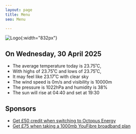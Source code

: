```yaml
---
layout: page
title: Menu
seo: Menu

---
```


![Logo](/images/logo.jpg){:width="832px"}

<!-- weather_marker starts -->
## On Wednesday, 30 April 2025

- The average temperature today is 23.75˚C,
- With highs of 23.75˚C and lows of 23.75˚C,
- It may feel like 23.17˚C with clear sky
- The wind speed is 0m/s and visibility is 10000m
- The pressure is 1022hPa and humidity is 38%
- The sun will rise at 04:40 and set at 19:30

<!-- weather_marker ends -->

## Sponsors

- [Get £50 credit when switching to Octopus Energy](https://bit.ly/3oD1nnS)
- [Get £75 when taking a 1000mb YouFibre broadband plan](https://aklam.io/91zWhU?)
